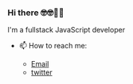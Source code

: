 ### Hi there 🤓🤓🥝🍇

I'm a fullstack JavaScript developer

- 📫 How to reach me: 

  - [Email](mailto:goleer.zhangli@outlook.com)
  - [twitter](https://twitter.com/fecat233)
